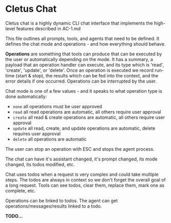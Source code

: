 # Cletus Chat

Cletus chat is a highly dynamic CLI chat interface that implements the high-level features described in AC-1.md

This file outlines all prompts, tools, and agents that need to be defined.
It defines the chat mode and operations - and how everything should behave.

**Operations** are something that tools can produce that can be executed by the user or automatically depending on the mode. It has a summary, a payload that an operation handler can execute, and its type which is 'read', 'create', 'update', or 'delete'. Once an operation is executed we record run-time (start & stop), the results which can be fed into the context, and the error details if one occurred. Operations can be interrupted by the user.

Chat mode is one of a few values - and it speaks to what operation type is done automatically:
- `none` all operations must be user approved
- `read` all read operations are automatic, all others require user approval
- `create` all read & create operations are automatic, all others require user approval
- `update` all read, create, and update operations are automatic, delete requires user approval
- `delete` all operations are automatic

The user can stop an operation with ESC and stops the agent process.

The chat can have it's assistant changed, it's prompt changed, its mode changed, its todos modified, etc.

Chat uses todos when a request is very complex and could take multiple steps. The todos are always in context so we don't forget the overall goal of a long request. Tools can see todos, clear them, replace them, mark one as complete, etc.

Operations can be linked to todos. The agent can get operations/messages/results linked to a todo.

**TODO...**